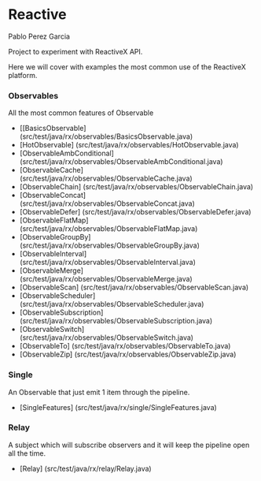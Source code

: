 # Reactive
Pablo Perez Garcia 

Project to experiment with ReactiveX API.

Here we will cover with examples the most common use of the ReactiveX platform.


### Observables

All the most common features of Observable

* [[BasicsObservable] (src/test/java/rx/observables/BasicsObservable.java)
* [HotObservable] (src/test/java/rx/observables/HotObservable.java)
* [ObservableAmbConditional] (src/test/java/rx/observables/ObservableAmbConditional.java)
* [ObservableCache] (src/test/java/rx/observables/ObservableCache.java)
* [ObservableChain] (src/test/java/rx/observables/ObservableChain.java)
* [ObservableConcat] (src/test/java/rx/observables/ObservableConcat.java)
* [ObservableDefer] (src/test/java/rx/observables/ObservableDefer.java)
* [ObservableFlatMap] (src/test/java/rx/observables/ObservableFlatMap.java)
* [ObservableGroupBy] (src/test/java/rx/observables/ObservableGroupBy.java)
* [ObservableInterval] (src/test/java/rx/observables/ObservableInterval.java)
* [ObservableMerge] (src/test/java/rx/observables/ObservableMerge.java)
* [ObservableScan] (src/test/java/rx/observables/ObservableScan.java)
* [ObservableScheduler] (src/test/java/rx/observables/ObservableScheduler.java)
* [ObservableSubscription] (src/test/java/rx/observables/ObservableSubscription.java)
* [ObservableSwitch] (src/test/java/rx/observables/ObservableSwitch.java)
* [ObservableTo] (src/test/java/rx/observables/ObservableTo.java)
* [ObservableZip] (src/test/java/rx/observables/ObservableZip.java)


### Single

An Observable that just emit 1 item through the pipeline.

* [SingleFeatures] (src/test/java/rx/single/SingleFeatures.java)

### Relay

A subject which will subscribe observers and it will keep the pipeline open all the time.

* [Relay] (src/test/java/rx/relay/Relay.java)